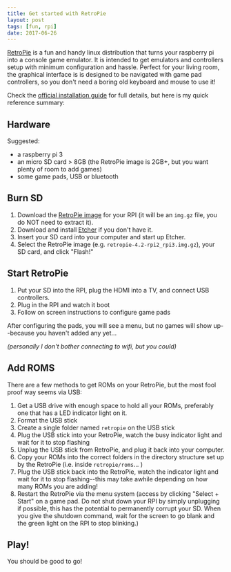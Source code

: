 ```yaml
---
title: Get started with RetroPie
layout: post
tags: [fun, rpi]
date: 2017-06-26
---
```


[RetroPie](https://retropie.org.uk/) is a fun and handy linux distribution that turns your raspberry pi into a console game emulator. 
It is intended to get emulators and controllers setup with minimum configuration and hassle. 
Perfect for your living room, the graphical interface is is designed to be navigated with game pad controllers, so you don't need a boring old keyboard and mouse to use it!

Check the [official installation guide](https://retropie.org.uk/docs/First-Installation/) for full details, but here is my quick reference summary:

## Hardware

Suggested:
- a raspberry pi 3
- an micro SD card > 8GB (the RetroPie image is 2GB+, but you want plenty of room to add games)
- some game pads, USB or bluetooth

## Burn SD

1. Download the [RetroPie image](https://retropie.org.uk/download/) for your RPI (it will be an `img.gz` file, you do NOT need to extract it).
2. Download and install [Etcher](https://etcher.io/) if you don't have it.
3. Insert your SD card into your computer and start up Etcher.
4. Select the RetroPie image (e.g. `retropie-4.2-rpi2_rpi3.img.gz`), your SD card, and click "Flash!"

## Start RetroPie

1. Put your SD into the RPI, plug the HDMI into a TV, and connect USB controllers.
2. Plug in the RPI and watch it boot
3. Follow on screen instructions to configure game pads

After configuring the pads, you will see a menu, but no games will show up--because you haven't added any yet... 

*(personally I don't bother connecting to wifi, but you could)*

## Add ROMS

There are a few methods to get ROMs on your RetroPie, but the most fool proof way seems via USB:
1. Get a USB drive with enough space to hold all your ROMs, preferably one that has a LED indicator light on it.
2. Format the USB stick
3. Create a single folder named `retropie` on the USB stick
4. Plug the USB stick into your RetroPie, watch the busy indicator light and wait for it to stop flashing
5. Unplug the USB stick from RetroPie, and plug it back into your computer. 
6. Copy your ROMs into the correct folders in the directory structure set up by the RetroPie (i.e. inside `retropie/roms`... )
7. Plug the USB stick back into the RetroPie, watch the indicator light and wait for it to stop flashing--this may take awhile depending on how many ROMs you are adding!
8. Restart the RetroPie via the menu system (access by clicking "Select + Start" on a game pad. Do not shut down your RPI by simply unplugging if possible, this has the potential to permanently corrupt your SD. When you give the shutdown command, wait for the screen to go blank and the green light on the RPI to stop blinking.)

## Play!

You should be good to go!
